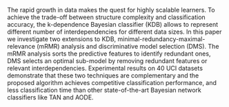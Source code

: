 The rapid growth in data makes the quest for highly scalable learners.  To achieve the  trade-off between structure complexity and classification accuracy, the k-dependence Bayesian classifier (KDB)  allows to represent different number of interdependencies for different data sizes. In this paper we investigate two extensions to KDB, minimal-redundancy-maximal-relevance (mRMR) analysis and discriminative model selection (DMS). The mRMR analysis sorts the predictive features to identify redundant ones, DMS selects an optimal sub-model by removing redundant features or relevant interdependencies. Experimental results on 40 UCI datasets demonstrate that these two techniques are complementary and the proposed algorithm achieves competitive classification performance, and less classification time than other state-of-the-art Bayesian network classifiers like TAN and AODE.

